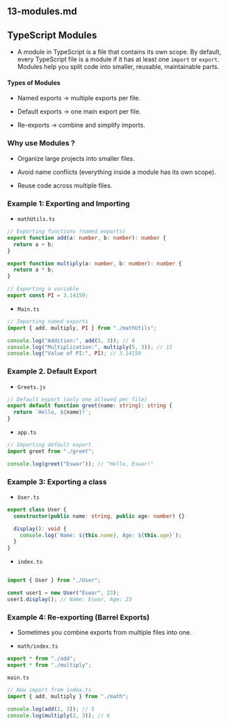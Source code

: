 
## 13-modules.md

## TypeScript Modules

- A module in TypeScript is a file that contains its own scope.
By default, every TypeScript file is a module if it has at least one `import` or `export`.
Modules help you split code into smaller, reusable, maintainable parts.

#### Types of Modules
- Named exports → multiple exports per file.

- Default exports → one main export per file.

- Re-exports → combine and simplify imports.


 ### Why use Modules ?

- Organize large projects into smaller files.

- Avoid name conflicts (everything inside a module   has its own scope).

- Reuse code across multiple files. 


###   Example 1: Exporting and Importing  

- `mathUtils.ts` 

```ts
// Exporting functions (named exports)
export function add(a: number, b: number): number {
  return a + b;
}

export function multiply(a: number, b: number): number {
  return a * b;
}

// Exporting a variable
export const PI = 3.14159;
```


- `Main.ts`

```ts
// Importing named exports
import { add, multiply, PI } from "./mathUtils";

console.log("Addition:", add(5, 3)); // 8
console.log("Multiplication:", multiply(5, 3)); // 15
console.log("Value of PI:", PI); // 3.14159
```


### Example 2. Default Export 

- `Greets.js`

```ts
// Default export (only one allowed per file)
export default function greet(name: string): string {
  return `Hello, ${name}!`;
}
```


- `app.ts`

```ts
// Importing default export
import greet from "./greet";

console.log(greet("Eswar")); // "Hello, Eswar!"
```


###   Example 3: Exporting a class 

- `User.ts`

```ts
export class User {
  constructor(public name: string, public age: number) {}

  display(): void {
    console.log(`Name: ${this.name}, Age: ${this.age}`);
  }
}
```

- `index.ts`

```ts

import { User } from "./User";

const user1 = new User("Eswar", 23);
user1.display(); // Name: Eswar, Age: 23
```


### Example 4: Re-exporting (Barrel Exports)

- Sometimes you combine exports from multiple files into one.

- `math/index.ts`


```ts
export * from "./add";
export * from "./multiply";
```

`main.ts`

```ts
// Now import from index.ts
import { add, multiply } from "./math";

console.log(add(2, 3)); // 5
console.log(multiply(2, 3)); // 6
```


